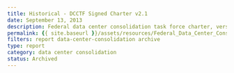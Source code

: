 ```yaml
---
title: Historical - DCCTF Signed Charter v2.1
date: September 13, 2013
description: Federal data center consolidation task force charter, version 2.
permalink: {{ site.baseurl }}/assets/resources/Federal_Data_Center_Consolidation_Charter_2.1.pdf
filters: report data-center-consolidation archive
type: report
category: data center consolidation
status: Archived
---
```

